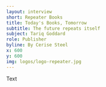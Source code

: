 ```yaml
---
layout: interview
short: Repeater Books
title: Today's Books, Tomorrow
subtitle: The future repeats itself
subject: Tariq Goddard
role: Publisher
byline: By Cerise Steel
x: 600
y: 600
img: logos/logo-repeater.jpg
---
```


<p class="dek">Text</p>


